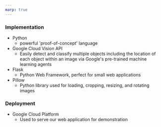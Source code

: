 ```yaml
---
marp: true
---
```

### Implementation ​
- Python ​
    - powerful 'proof-of-concept' language​
- Google Cloud Vision API ​
    - Easily detect and classify multiple objects including the location of each object within an image via Google's pre-trained machine learning agents ​
- Flask ​
    - Python Web Framework, perfect for small web applications ​
- Pillow ​
    - Python library used for loading, cropping, resizing, and rotating images ​

### Deployment ​
- Google Cloud Platform ​
    - Used to serve our web application for demonstration 